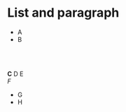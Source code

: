 # List and paragraph

- A
- B

<br><br>

**C**
D
E<br>*F*

- G
- H

<!-- {"layout":"title-and-body"} -->

